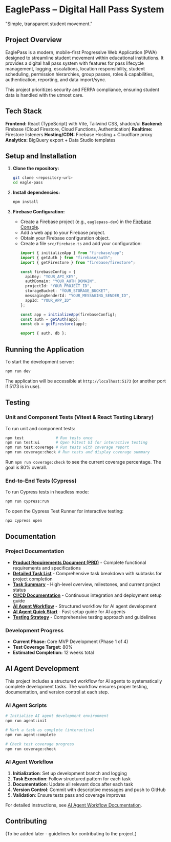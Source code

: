 # EaglePass – Digital Hall Pass System

"Simple, transparent student movement."

## Project Overview
EaglePass is a modern, mobile-first Progressive Web Application (PWA) designed to streamline student movement within educational institutions. It provides a digital hall pass system with features for pass lifecycle management, logging, escalations, location responsibility, student scheduling, permission hierarchies, group passes, roles & capabilities, authentication, reporting, and data import/sync.

This project prioritizes security and FERPA compliance, ensuring student data is handled with the utmost care.

## Tech Stack

**Frontend:** React (TypeScript) with Vite, Tailwind CSS, shadcn/ui
**Backend:** Firebase (Cloud Firestore, Cloud Functions, Authentication)
**Realtime:** Firestore listeners
**Hosting/CDN:** Firebase Hosting + Cloudflare proxy
**Analytics:** BigQuery export + Data Studio templates

## Setup and Installation

1.  **Clone the repository:**
    ```bash
    git clone <repository-url>
    cd eagle-pass
    ```

2.  **Install dependencies:**
    ```bash
    npm install
    ```

3.  **Firebase Configuration:**
    *   Create a Firebase project (e.g., `eaglepass-dev`) in the [Firebase Console](https://console.firebase.google.com/).
    *   Add a web app to your Firebase project.
    *   Obtain your Firebase configuration object.
    *   Create a file `src/firebase.ts` and add your configuration:
        ```typescript
        import { initializeApp } from "firebase/app";
        import { getAuth } from "firebase/auth";
        import { getFirestore } from "firebase/firestore";

        const firebaseConfig = {
          apiKey: "YOUR_API_KEY",
          authDomain: "YOUR_AUTH_DOMAIN",
          projectId: "YOUR_PROJECT_ID",
          storageBucket: "YOUR_STORAGE_BUCKET",
          messagingSenderId: "YOUR_MESSAGING_SENDER_ID",
          appId: "YOUR_APP_ID"
        };

        const app = initializeApp(firebaseConfig);
        const auth = getAuth(app);
        const db = getFirestore(app);

        export { auth, db };
        ```

## Running the Application

To start the development server:

```bash
npm run dev
```

The application will be accessible at `http://localhost:5173` (or another port if 5173 is in use).

## Testing

### Unit and Component Tests (Vitest & React Testing Library)

To run unit and component tests:

```bash
npm test              # Run tests once
npm run test:ui       # Open Vitest UI for interactive testing
npm run test:coverage # Run tests with coverage report
npm run coverage:check # Run tests and display coverage summary
```

Run `npm run coverage:check` to see the current coverage percentage. The goal is 80% overall.

### End-to-End Tests (Cypress)

To run Cypress tests in headless mode:

```bash
npm run cypress:run
```

To open the Cypress Test Runner for interactive testing:

```bash
npx cypress open
```

## Documentation

### Project Documentation
*   **[Product Requirements Document (PRD)](docs/PRD.txt)** - Complete functional requirements and specifications
*   **[Detailed Task List](docs/PROJECT_COMPLETION_TASKS.md)** - Comprehensive task breakdown with subtasks for project completion
*   **[Task Summary](docs/TASK_SUMMARY.md)** - High-level overview, milestones, and current project status
*   **[CI/CD Documentation](docs/ci-cd.md)** - Continuous integration and deployment setup guide
*   **[AI Agent Workflow](docs/AI_AGENT_WORKFLOW.md)** - Structured workflow for AI agent development
*   **[AI Agent Quick Start](docs/AI_AGENT_QUICKSTART.md)** - Fast setup guide for AI agents
*   **[Testing Strategy](docs/TESTING_STRATEGY.md)** - Comprehensive testing approach and guidelines

### Development Progress
- **Current Phase:** Core MVP Development (Phase 1 of 4)
- **Test Coverage Target:** 80%
- **Estimated Completion:** 12 weeks total

## AI Agent Development

This project includes a structured workflow for AI agents to systematically complete development tasks. The workflow ensures proper testing, documentation, and version control at each step.

### AI Agent Scripts

```bash
# Initialize AI agent development environment
npm run agent:init

# Mark a task as complete (interactive)
npm run agent:complete

# Check test coverage progress
npm run coverage:check
```

### AI Agent Workflow
1. **Initialization**: Set up development branch and logging
2. **Task Execution**: Follow structured pattern for each task
3. **Documentation**: Update all relevant docs after each task
4. **Version Control**: Commit with descriptive messages and push to GitHub
5. **Validation**: Ensure tests pass and coverage improves

For detailed instructions, see [AI Agent Workflow Documentation](docs/AI_AGENT_WORKFLOW.md).

## Contributing

(To be added later - guidelines for contributing to the project.)
